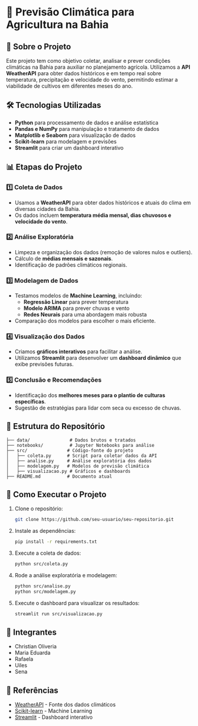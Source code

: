 # 🌱 Previsão Climática para Agricultura na Bahia

## 📌 Sobre o Projeto
Este projeto tem como objetivo coletar, analisar e prever condições climáticas na Bahia para auxiliar no planejamento agrícola. Utilizamos a **API WeatherAPI** para obter dados históricos e em tempo real sobre temperatura, precipitação e velocidade do vento, permitindo estimar a viabilidade de cultivos em diferentes meses do ano.

## 🛠 Tecnologias Utilizadas
- **Python** para processamento de dados e análise estatística
- **Pandas e NumPy** para manipulação e tratamento de dados
- **Matplotlib e Seaborn** para visualização de dados
- **Scikit-learn** para modelagem e previsões
- **Streamlit** para criar um dashboard interativo

## 📊 Etapas do Projeto

### 1️⃣ Coleta de Dados
- Usamos a **WeatherAPI** para obter dados históricos e atuais do clima em diversas cidades da Bahia.
- Os dados incluem **temperatura média mensal, dias chuvosos e velocidade do vento**.

### 2️⃣ Análise Exploratória
- Limpeza e organização dos dados (remoção de valores nulos e outliers).
- Cálculo de **médias mensais e sazonais**.
- Identificação de padrões climáticos regionais.

### 3️⃣ Modelagem de Dados
- Testamos modelos de **Machine Learning**, incluindo:
  - **Regressão Linear** para prever temperatura
  - **Modelo ARIMA** para prever chuvas e vento
  - **Redes Neurais** para uma abordagem mais robusta
- Comparação dos modelos para escolher o mais eficiente.

### 4️⃣ Visualização dos Dados
- Criamos **gráficos interativos** para facilitar a análise.
- Utilizamos **Streamlit** para desenvolver um **dashboard dinâmico** que exibe previsões futuras.

### 5️⃣ Conclusão e Recomendações
- Identificação dos **melhores meses para o plantio de culturas específicas**.
- Sugestão de estratégias para lidar com seca ou excesso de chuvas.

## 📂 Estrutura do Repositório
```
├── data/               # Dados brutos e tratados
├── notebooks/          # Jupyter Notebooks para análise
├── src/               # Código-fonte do projeto
│   ├── coleta.py      # Script para coletar dados da API
│   ├── analise.py     # Análise exploratória dos dados
│   ├── modelagem.py   # Modelos de previsão climática
│   ├── visualizacao.py # Gráficos e dashboards
├── README.md          # Documento atual
```

## 🚀 Como Executar o Projeto
1. Clone o repositório:
   ```bash
   git clone https://github.com/seu-usuario/seu-repositorio.git
   ```
2. Instale as dependências:
   ```bash
   pip install -r requirements.txt
   ```
3. Execute a coleta de dados:
   ```bash
   python src/coleta.py
   ```
4. Rode a análise exploratória e modelagem:
   ```bash
   python src/analise.py
   python src/modelagem.py
   ```
5. Execute o dashboard para visualizar os resultados:
   ```bash
   streamlit run src/visualizacao.py
   ```

## 📌 Integrantes
- Christian Oliveria
- Maria Eduarda
- Rafaela
- Uiles
- Sena

## 📎 Referências
- [WeatherAPI](https://www.weatherapi.com/) - Fonte dos dados climáticos
- [Scikit-learn](https://scikit-learn.org/) - Machine Learning
- [Streamlit](https://streamlit.io/) - Dashboard interativo



